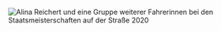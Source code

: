 ![Alina Reichert und eine Gruppe weiterer Fahrerinnen bei den Staatsmeisterschaften auf der Straße 2020](https://user-images.githubusercontent.com/57792578/112352465-11cf9a80-8ccb-11eb-8657-09deb942045f.jpg)